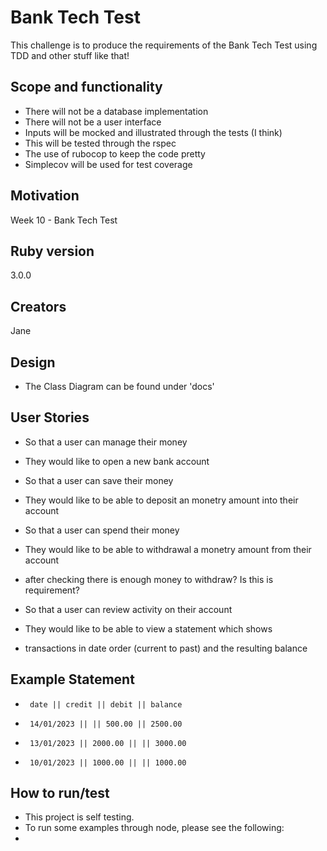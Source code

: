 # Bank Tech Test

This challenge is to produce the requirements of the Bank Tech Test using TDD
and other stuff like that! 

## Scope and functionality
* There will not be a database implementation
* There will not be a user interface
* Inputs will be mocked and illustrated through the tests (I think)
* This will be tested through the rspec
* The use of rubocop to keep the code pretty
* Simplecov will be used for test coverage

## Motivation
Week 10 - Bank Tech Test

## Ruby version
3.0.0

## Creators
Jane

## Design
* The Class Diagram can be found under 'docs'

## User Stories
* So that a user can manage their money
* They would like to open a new bank account

* So that a user can save their money
* They would like to be able to deposit an monetry amount into their account

* So that a user can spend their money
* They would like to be able to withdrawal a monetry amount from their account
* after checking there is enough money to withdraw? Is this is requirement?

* So that a user can review activity on their account
* They would like to be able to view a statement which shows
* transactions in date order (current to past) and the resulting balance

## Example Statement

*      date || credit || debit || balance
*      14/01/2023 || || 500.00 || 2500.00
*      13/01/2023 || 2000.00 || || 3000.00
*      10/01/2023 || 1000.00 || || 1000.00

## How to run/test
* This project is self testing.
* To run some examples through node, please see the following:
* 
